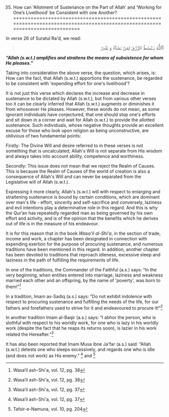 35. How can ‘Allotment of Sustenance on the Part of Allah’ and ‘Working for One’s Livelihood’ be Consistent with one Another?
=============================================================================================================================

In verse 26 of Suratul Ra'd, we read:

<blockquote dir="rtl">
  <p>
أاََللٌّهُ يَـبْسُطُ الرِّزْقَ لِمَنْ يَشَآءُ وَ يَقْدِرُ
  </p>
</blockquote>

***“Allah (s.w.t.) amplifies and straitens the means of subsistence for
whom He pleases.”***

Taking into consideration the above verse, the question, which arises,
is: How can the fact, that Allah (s.w.t.) apportions the sustenance, be
regarded to be consistent with 'expending effort for one's livelihood'?

It is not just this verse which declares the increase and decrease in
sustenance to be dictated by Allah (s.w.t.), but from various other
verses too it can be clearly inferred that Allah (s.w.t.) augments or
diminishes it from whosoever He pleases. However, these words do not
mean, as some ignorant individuals have conjectured, that one should
stop one's efforts and sit down in a corner and wait for Allah (s.w.t.)
to provide the allotted sustenance. Such individuals, whose negative
thoughts provide an excellent excuse for those who look upon religion as
being unconstructive, are oblivious of two fundamental points:

Firstly: The Divine Will and desire referred to in these verses is not
something that is uncalculated; Allah's Will is not separate from His
wisdom and always takes into account ability, competence and worthiness.

Secondly: This issue does not mean that we reject the Realm of Causes.
This is because the Realm of Causes of the world of creation is also a
consequence of Allah's Will and can never be separated from the
Legislative will of Allah (s.w.t.).

Expressing it more clearly, Allah's (s.w.t.) will with respect to
enlarging and straitening sustenance is bound by certain conditions,
which are dominant over man's life - effort, sincerity and
self-sacrifice and conversely, laziness and evil intentions play a
determinative role in this regard. And this is why the Qur’an has
repeatedly regarded man as being governed by his own effort and
activity, and is of the opinion that the benefits which he derives out
of life is in the measure of his endeavour.

It is for this reason that in the book *Wasa'il al-Shi'a*, in the
section of trade, income and work, a chapter has been designated in
connection with expending exertion for the purpose of procuring
sustenance, and numerous traditions have been mentioned in this regard.
In addition, another chapter has been devoted to traditions that
reproach idleness, excessive sleep and laziness in the path of
fulfilling the requirements of life.

In one of the traditions, the Commander of the Faithful (a.s.) says: “In
the very beginning, when entities entered into marriage, laziness and
weakness married each other and an offspring, by the name of 'poverty',
was born to them!”[^1]

In a tradition, Imam as-Sadiq (a.s.) says: “Do not exhibit indolence
with respect to procuring sustenance and fulfilling the needs of the
life, for our fathers and forefathers used to strive for it and
endeavoured to procure it!”[^2]

In another tradition Imam al-Baqir (a.s.) says: “I abhor the person, who
is slothful with respect to his worldly work, for one who is lazy in his
worldly work (despite the fact that he reaps its returns soon), is
lazier in his work related the Hereafter.”[^3]

It has also been reported that Imam Musa ibne Ja'far (a.s.) said: “Allah
(s.w.t.) detests one who sleeps excessively, and regards one who is idle
(and does not work) as His enemy.” [^4] and [^5]

[^1]: Wasa’il ash-Shi'a, vol. 12, pg. 38

[^2]: Wasa’il ash-Shi'a, vol. 12, pg. 38

[^3]: Wasa’il ash-Shi'a, vol. 12, pg. 37

[^4]: Wasa’il ash-Shi'a, vol. 12, pg. 37

[^5]: Tafsir-e-Namuna, vol. 10, pg. 204


